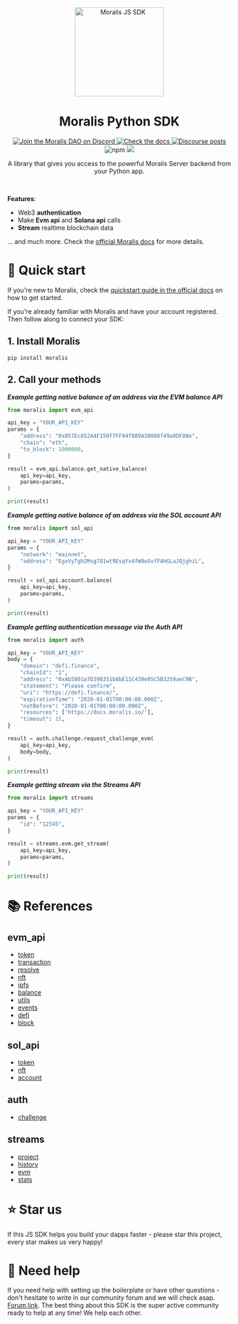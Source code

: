 <div align="center">
    <a align="center" href="https://moralis.io" target="_blank">
      <img src="https://raw.githubusercontent.com/MoralisWeb3/Moralis-Python-SDK/main/assets/moralis-logo.svg" alt="Moralis JS SDK" height=200/>
    </a>
    <h1 align="center">Moralis Python SDK</h1>
    <a href="https://discord.gg/moralis" target="_blank">
      <img alt="Join the Moralis DAO on Discord" src="https://img.shields.io/discord/819584798443569182?color=7289DA&label=Discord&logo=discord&logoColor=ffffff">
    </a>
    <a href="https://docs.moralis.io" target="_blank">
      <img alt="Check the docs" src="https://img.shields.io/badge/Docs-Full Documentation-21BF96?style=flat&logo=gitbook&logoColor=ffffff">
    </a>
    <a href="https://forum.moralis.io" target="_blank">
      <img alt="Discourse posts" src="https://img.shields.io/discourse/posts?color=B7E803&label=Forum&logo=discourse&server=https%3A%2F%2Fforum.moralis.io">
    </a><br/>
    <img alt="npm" src="https://img.shields.io/pypi/v/moralis?label=version">
    <img src="https://img.shields.io/github/last-commit/MoralisWeb3/Moralis-Python-SDK">
  <p>
  </p>
  <p>
    A library that gives you access to the powerful Moralis Server backend from your Python app.
  </p>
  <br/>
</div>

**Features**:

- Web3 **authentication**
- Make **Evm api** and **Solana api** calls
- **Stream** realtime blockchain data

... and much more. Check the [official Moralis docs](https://docs.moralis.io/) for more details.

# 🚀 Quick start

If you're new to Moralis, check the [quickstart guide in the official docs](https://docs.moralis.io/moralis-dapp/getting-started) on how to get started.

If you're already familiar with Moralis and have your account registered. Then follow along to connect your SDK:

## 1. Install Moralis

```shell
pip install moralis
```

## 2. Call your methods

**_Example getting native balance of an address via the EVM balance API_**

```python
from moralis import evm_api

api_key = "YOUR_API_KEY"
params = {
    "address": "0x057Ec652A4F150f7FF94f089A38008f49a0DF88e",
    "chain": "eth",
    "to_block": 1000000,
}

result = evm_api.balance.get_native_balance(
    api_key=api_key,
    params=params,
)

print(result)

```

**_Example getting native balance of an address via the SOL account API_**

```python
from moralis import sol_api

api_key = "YOUR_API_KEY"
params = {
    "network": "mainnet",
    "address": "EgxVyTgh2Msg781wt9EsqYx4fW8wSvfFAHGLaJQjghiL",
}

result = sol_api.account.balance(
    api_key=api_key,
    params=params,
)

print(result)

```

**_Example getting authentication message via the Auth API_**

```python
from moralis import auth

api_key = "YOUR_API_KEY"
body = {
    "domain": "defi.finance",
    "chainId": "1",
    "address": "0xAb5801a7D398351b8bE11C439e05C5B3259aeC9B",
    "statement": "Please confirm",
    "uri": "https://defi.finance/",
    "expirationTime": "2020-01-01T00:00:00.000Z",
    "notBefore": "2020-01-01T00:00:00.000Z",
    "resources": ['https://docs.moralis.io/'],
    "timeout": 15,
}

result = auth.challenge.request_challenge_evm(
    api_key=api_key,
    body=body,
)

print(result)
```

**_Example getting stream via the Streams API_**

```python
from moralis import streams

api_key = "YOUR_API_KEY"
params = {
    "id": "12345",
}

result = streams.evm.get_stream(
    api_key=api_key,
    params=params,
)

print(result)

```

# 📚 References

<!-- Start: generated:references -->

## evm_api

- [token](/docs/evm_api/token.md)
- [transaction](/docs/evm_api/transaction.md)
- [resolve](/docs/evm_api/resolve.md)
- [nft](/docs/evm_api/nft.md)
- [ipfs](/docs/evm_api/ipfs.md)
- [balance](/docs/evm_api/balance.md)
- [utils](/docs/evm_api/utils.md)
- [events](/docs/evm_api/events.md)
- [defi](/docs/evm_api/defi.md)
- [block](/docs/evm_api/block.md)

## sol_api

- [token](/docs/sol_api/token.md)
- [nft](/docs/sol_api/nft.md)
- [account](/docs/sol_api/account.md)

## auth

- [challenge](/docs/auth/challenge.md)

## streams

- [project](/docs/streams/project.md)
- [history](/docs/streams/history.md)
- [evm](/docs/streams/evm.md)
- [stats](/docs/streams/stats.md)



<!-- End: generated:references -->

# ⭐️ Star us

If this JS SDK helps you build your dapps faster - please star this project, every star makes us very happy!

# 🤝 Need help

If you need help with setting up the boilerplate or have other questions - don't hesitate to write in our community forum and we will check asap. [Forum link](https://forum.moralis.io). The best thing about this SDK is the super active community ready to help at any time! We help each other.
